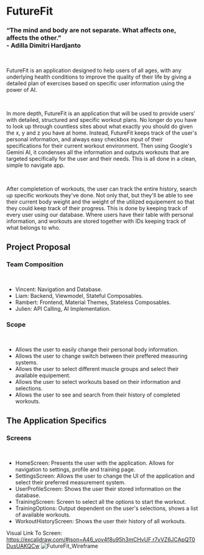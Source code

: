 # FutureFit

### “The mind and body are not separate. What affects one, affects the other.” <br>- Adilla Dimitri Hardjanto

<br>

<p>FutureFit is an application designed to help users of all ages, with any underlying health conditions to improve the quality of their life by giving a detailed plan of exercises based on specific user information using the power of AI.</p>
<br>
<p>In more depth, FutureFit is an application that will be used to provide users' with detailed, structured and specific workout plans. No longer do you have to look up through countless sites about what exactly you should do given the x, y and z you have at home. Instead, FutureFit keeps track of the user's personal information, and always easy checkbox input of their specifications for their current workout environment. Then using Google's Gemini AI, it condenses all the information and outputs workouts that are targeted specifically for the user and their needs. This is all done in a clean, simple to navigate app.</p>
<br>
<p>After completetion of workouts, the user can track the entire history, search up specific workouts they've done. Not only that, but they'll be able to see their current body weight and the weight of the utilized equipement so that they could keep track of their progress. This is done by keeping track of every user using our database. Where users have their table with personal information, and workouts are stored together with IDs keeping track of what belongs to who.</p>

## Project Proposal

### Team Composition
<br>

<ul>
  <li>Vincent:   Navigation and Database.</li>
  <li>Liam:      Backend, Viewmodel, Stateful Composables.</li>
  <li>Rambert:   Frontend, Material Themes, Stateless Composables.</li>
  <li>Julien:    API Calling, AI Implementation.</li>
</ul>

### Scope
<br>

<ul>
  <li>Allows the user to easily change their personal body information.</li>
  <li>Allows the user to change switch between their preffered measuring systems.</li>
  <li>Allows the user to select different muscle groups and select their available equipement.</li>
  <li>Allows the user to select workouts based on their information and selections.</li>
  <li>Allows the user to see and search from their history of completed workouts.</li>
</ul>

## The Application Specifics

### Screens
<br>

<ul>
  <li>HomeScreen:            Presents the user with the application. Allows for navigation to settings, profile and training page.</li>
  <li>SettingsScreen:        Allows the user to change the UI of the application and select their preferred measurement system.</li>
  <li>UserProfileScreen:     Shows the user their stored information on the database.</li>
  <li>TrainingScreen:        Screen to select all the options to start the workout.</li>
  <li>TrainingOptions:       Output dependent on the user's selections, shows a list of available workouts.</li>
  <li>WorkoutHistoryScreen:  Shows the user their history of all workouts.</li>
</ul>

Visual Link To Screen: https://excalidraw.com/#json=A46_vov4f8u95h3mCHvUF,r7vVZ6JCApQT0DusUAKQCw
![FutureFit_Wireframe](https://github.com/user-attachments/assets/b0377bca-6fec-4ab9-abc8-24428c682c07)
